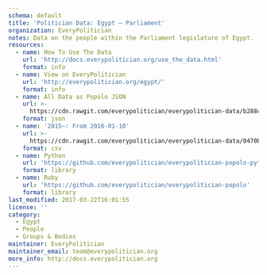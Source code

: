 ```yaml
---
schema: default
title: 'Politician Data: Egypt — Parliament'
organization: EveryPolitician
notes: Data on the people within the Parliament legislature of Egypt.
resources:
  - name: How To Use The Data
    url: 'http://docs.everypolitician.org/use_the_data.html'
    format: info
  - name: View on EveryPolitician
    url: 'http://everypolitician.org/egypt/'
    format: info
  - name: All Data as Popolo JSON
    url: >-
      https://cdn.rawgit.com/everypolitician/everypolitician-data/b288cee49266960db81bcaa8a15d38700fdea994/data/Egypt/Parliament/ep-popolo-v1.0.json
    format: json
  - name: '2015–: From 2016-01-10'
    url: >-
      https://cdn.rawgit.com/everypolitician/everypolitician-data/0470b97ec2f1f3045c6d47fc5d9b4c505fc5b247/data/Egypt/Parliament/term-2015.csv
    format: csv
  - name: Python
    url: 'https://github.com/everypolitician/everypolitician-popolo-python'
    format: library
  - name: Ruby
    url: 'https://github.com/everypolitician/everypolitician-popolo'
    format: library
last_modified: 2017-03-22T16:01:55
license: ''
category:
  - Egypt
  - People
  - Groups & Bodies
maintainer: EveryPolitician
maintainer_email: team@everypolitician.org
more_info: http://docs.everypolitician.org
---
```

